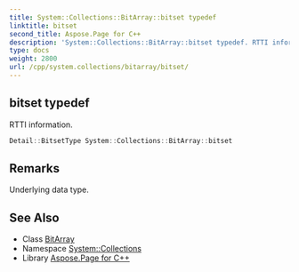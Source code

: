 ```yaml
---
title: System::Collections::BitArray::bitset typedef
linktitle: bitset
second_title: Aspose.Page for C++
description: 'System::Collections::BitArray::bitset typedef. RTTI information in C++.'
type: docs
weight: 2800
url: /cpp/system.collections/bitarray/bitset/
---
```

## bitset typedef


RTTI information.

```cpp
Detail::BitsetType System::Collections::BitArray::bitset
```

## Remarks


Underlying data type. 
## See Also

* Class [BitArray](../)
* Namespace [System::Collections](../../)
* Library [Aspose.Page for C++](../../../)
